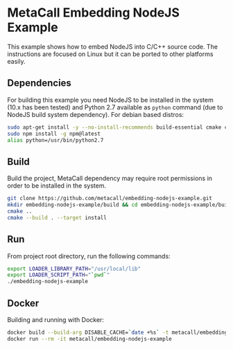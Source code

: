 # MetaCall Embedding NodeJS Example

This example shows how to embed NodeJS into C/C++ source code. The instructions are focused on Linux but it can be ported to other platforms easily.

## Dependencies

For building this example you need NodeJS to be installed in the system (10.x has been tested) and Python 2.7 available as `python` command (due to NodeJS build system dependency). For debian based distros:

```bash
sudo apt-get install -y --no-install-recommends build-essential cmake ca-certificates git nodejs npm python2.7 node-gyp unzip
sudo npm install -g npm@latest
alias python=/usr/bin/python2.7
```

## Build

Build the project, MetaCall dependency may require root permissions in order to be installed in the system.

```bash
git clone https://github.com/metacall/embedding-nodejs-example.git
mkdir embedding-nodejs-example/build && cd embedding-nodejs-example/build
cmake ..
cmake --build . --target install
```

## Run

From project root directory, run the following commands:

```bash
export LOADER_LIBRARY_PATH="/usr/local/lib"
export LOADER_SCRIPT_PATH="`pwd`"
./embedding-nodejs-example
```

## Docker

Building and running with Docker:

```bash
docker build --build-arg DISABLE_CACHE=`date +%s` -t metacall/embedding-nodejs-example .
docker run --rm -it metacall/embedding-nodejs-example
```
